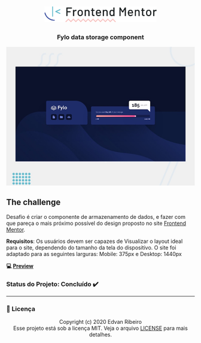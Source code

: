 <h1 align="center">
    <img width="300px" alt="Frontend Mentor Logo" src="./design/logo_frontendmentor.png" />
</h1>
<h3 align="center">
Fylo data storage component
</h3>

![Design preview for the Fylo data storage component coding challenge](./design/desktop-preview.jpg)

## The challenge

Desafio é criar o componente de armazenamento de dados, e fazer com que pareça o mais próximo possível do design proposto no site [Frontend Mentor](https://www.frontendmentor.io//).

**Requisitos**: Os usuários devem ser capazes de Visualizar o layout ideal para o site, dependendo do tamanho da tela do dispositivo. O site foi adaptado para as seguintes larguras: Mobile: 375px e Desktop: 1440px

**:computer: [Preview](https://ejunior01.github.io/Four-Card/)**


  ### Status do Projeto: Concluído :heavy_check_mark:

------

  ### :pencil: Licença

  <p align="center">
  	Copyright (c) 2020 Edvan Ribeiro
      <br/>
      Esse projeto está sob a licença MIT. Veja o arquivo <a href="https://github.com/ejunior01/Four-Card/blob/master/LICENSE">LICENSE</a> para mais detalhes.
  </p>
